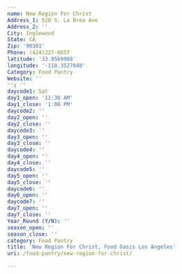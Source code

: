 ```yaml
---
name: New Region For Christ
Address_1: 520 S. La Brea Ave
Address_2: ''
City: Inglewood
State: CA
Zip: '90301'
Phone: (424)227-8657
latitude: '33.9569988'
longitude: '-118.3527848'
Category: Food Pantry
Website: ''
'': ''
daycode1: Sat
day1_open: '11:30 AM'
day1_close: '1:00 PM'
daycode2: ''
day2_open: ''
day2_close: ''
daycode3: ''
day3_open: ''
day3_close: ''
daycode4: ''
day4_open: ''
day4_close: ''
daycode5: ''
day5_open: ''
day5_close: ''
daycode6: ''
day6_open: ''
daycode7: ''
day7_open: ''
day7_close: ''
Year_Round (Y/N): ''
season_open: ''
season_close: ''
category: Food Pantry
title: 'New Region For Christ, Food Oasis Los Angeles'
uri: /food-pantry/new-region-for-christ/

---
```

